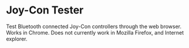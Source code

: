 # Joy-Con Tester
Test Bluetooth connected Joy-Con controllers through the web browser.
Works in Chrome.
Does not currently work in Mozilla Firefox, and Internet explorer.
